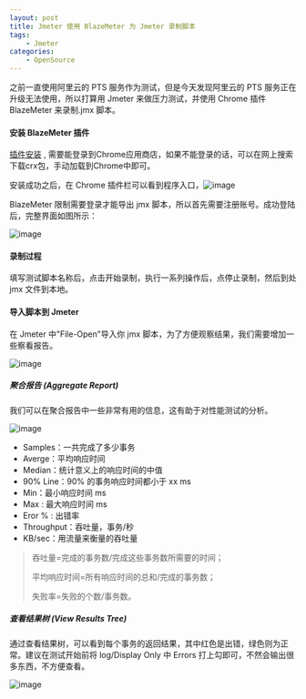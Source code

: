 ```yaml
---
layout: post
title: Jmeter 使用 BlazeMeter 为 Jmeter 录制脚本
tags: 
    - Jmeter
categories: 
    - OpenSource
---
```


之前一直使用阿里云的 PTS 服务作为测试，但是今天发现阿里云的 PTS 服务正在升级无法使用，所以打算用 Jmeter 来做压力测试，并使用 Chrome 插件 BlazeMeter 来录制.jmx 脚本。

#### 安装 BlazeMeter 插件

[插件安装](https://chrome.google.com/webstore/search/blazemeter) , 需要能登录到Chrome应用商店，如果不能登录的话，可以在网上搜索下载crx包，手动加载到Chrome中即可。

安装成功之后，在 Chrome 插件栏可以看到程序入口，![image](https://samzong.oss-cn-shenzhen.aliyuncs.com/blog/r0ps7.jpg)

BlazeMeter 限制需要登录才能导出 jmx 脚本，所以首先需要注册账号。成功登陆后，完整界面如图所示：

![image](https://samzong.oss-cn-shenzhen.aliyuncs.com/blog/oamv4.png)

#### 录制过程

填写测试脚本名称后，点击开始录制，执行一系列操作后，点停止录制，然后到处 jmx 文件到本地。

#### 导入脚本到 Jmeter

在 Jmeter 中"File-Open"导入你 jmx 脚本，为了方便观察结果，我们需要增加一些察看报告。

![image](https://samzong.oss-cn-shenzhen.aliyuncs.com/blog/uxe75.jpg)

##### 聚合报告 (Aggregate Report)

我们可以在聚合报告中一些非常有用的信息，这有助于对性能测试的分析。

![image](https://samzong.oss-cn-shenzhen.aliyuncs.com/blog/j93gs.png)

* Samples：一共完成了多少事务
* Averge：平均响应时间
* Median：统计意义上的响应时间的中值
* 90% Line：90% 的事务响应时间都小于 xx ms
* Min：最小响应时间 ms
* Max :  最大响应时间 ms
* Eror %  : 出错率
* Throughput：吞吐量，事务/秒
* KB/sec：用流量来衡量的吞吐量

> 吞吐量=完成的事务数/完成这些事务数所需要的时间；
>
> 平均响应时间=所有响应时间的总和/完成的事务数；
>
> 失败率=失败的个数/事务数。

##### 查看结果树 (View Results Tree)

通过查看结果树，可以看到每个事务的返回结果，其中红色是出错，绿色则为正常。建议在测试开始前将 log/Display Only 中 Errors 打上勾即可，不然会输出很多东西，不方便查看。

![image](https://samzong.oss-cn-shenzhen.aliyuncs.com/blog/moo9h.png)
